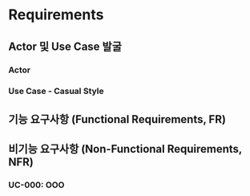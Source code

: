 # Requirements

## Actor 및 Use Case 발굴

### Actor

### Use Case - Casual Style

## 기능 요구사항 (Functional Requirements, FR)

## 비기능 요구사항 (Non-Functional Requirements, NFR)

### UC-000: OOO
